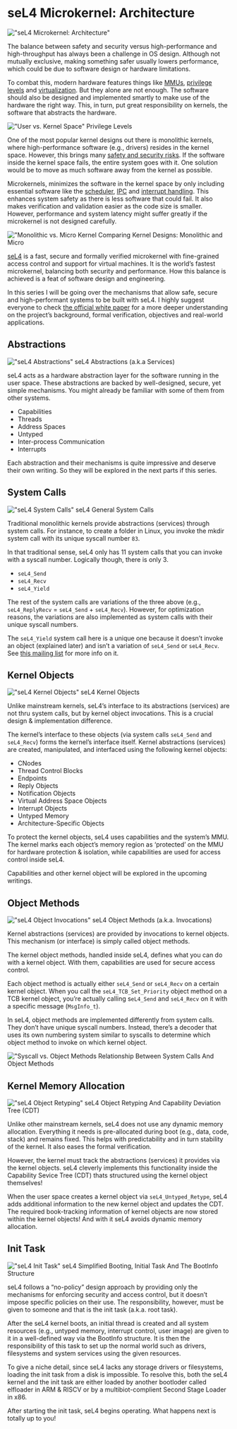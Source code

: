 # seL4 Microkernel: Architecture

!["seL4 Microkernel: Architecture"](./Media/header.png)

The balance between safety and security versus high-performance and high-throughput has always been a challenge in OS design. Although not mutually exclusive, making something safer usually lowers performance, which could be due to software design or hardware limitations.

To combat this, modern hardware features things like [MMUs](https://en.wikipedia.org/wiki/Memory_management_unit), [privilege levels](https://developer.arm.com/documentation/102412/0103/Privilege-and-Exception-levels) and [virtualization](https://en.wikipedia.org/wiki/Virtualization). But they alone are not enough. The software should also be designed and implemented smartly to make use of the hardware the right way. This, in turn, put great responsibility on kernels, the software that abstracts the hardware.

!["User vs. Kernel Space"](./Media/Privilege_Levels.PNG)
Privilege Levels

One of the most popular kernel designs out there is monolithic kernels, where high-performance software (e.g., drivers) resides in the kernel space. However, this brings many [safety and security risks](https://www.forbes.com/sites/kateoflahertyuk/2024/07/19/crowdstrike-windows-outage-what-happened-and-what-to-do-next/). If the software inside the kernel space fails, the entire system goes with it. One solution would be to move as much software away from the kernel as possible.

Microkernels, minimizes the software in the kernel space by only including essential software like the [scheduler](https://en.wikipedia.org/wiki/Scheduling_(computing)), [IPC](https://en.wikipedia.org/wiki/Inter-process_communication) and [interrupt handling](https://en.wikipedia.org/wiki/Interrupt_handler). This enhances system safety as there is less software that could fail. It also makes verification and validation easier as the code size is smaller. However, performance and system latency might suffer greatly if the microkernel is not designed carefully.

!["Monolithic vs. Micro Kernel](./Media/Monolithic_Micro.PNG)
Comparing Kernel Designs: Monolithic and Micro

[seL4](https://beta.sel4.systems) is a fast, secure and formally verified microkernel with fine-grained access control and support for virtual machines. It is the world’s fastest microkernel, balancing both security and performance. How this balance is achieved is a feat of software design and engineering.

In this series I will be going over the mechanisms that allow safe, secure and high-performant systems to be built with seL4. I highly suggest everyone to check [the official white paper](https://sel4.systems/About/seL4-whitepaper.pdf) for a more deeper understanding on the project’s background, formal verification, objectives and real-world applications.

## Abstractions

!["seL4 Abstractions"](./Media/Abstractions.PNG)
seL4 Abstractions (a.k.a Services)

seL4 acts as a hardware abstraction layer for the software running in the user space. These abstractions are backed by well-designed, secure, yet simple mechanisms. You might already be familiar with some of them from other systems.
- Capabilities
- Threads
- Address Spaces
- Untyped
- Inter-process Communication
- Interrupts

Each abstraction and their mechanisms is quite impressive and deserve their own writing. So they will be explored in the next parts if this series.

## System Calls

!["seL4 System Calls"](./Media/System_Calls.PNG)
seL4 General System Calls

Traditional monolithic kernels provide abstractions (services) through system calls. For instance, to create a folder in Linux, you invoke the mkdir system call with its unique syscall number `83`.

In that traditional sense, seL4 only has 11 system calls that you can invoke with a syscall number. Logically though, there is only 3.
- `seL4_Send`
- `seL4_Recv`
- `seL4_Yield`

The rest of the system calls are variations of the three above (e.g., `seL4_ReplyRecv` = `seL4_Send` + `seL4_Recv`). However, for optimization reasons, the variations are also implemented as system calls with their unique syscall numbers.

The `seL4_Yield` system call here is a unique one because it doesn’t invoke an object (explained later) and isn’t a variation of `seL4_Send` or `seL4_Recv`. See [this mailing list](https://sel4.com/hyperkitty/list/devel@sel4.systems/message/KEJXVPMZBE2X27FGD3INUGH5PPVCHBP4/) for more info on it.

## Kernel Objects

!["seL4 Kernel Objects"](./Media/Kernel_Objects.PNG)
seL4 Kernel Objects

Unlike mainstream kernels, seL4’s interface to its abstractions (services) are not thru system calls, but by kernel object invocations. This is a crucial design & implementation difference.

The kernel’s interface to these objects (via system calls `seL4_Send` and `seL4_Recv`) forms the kernel’s interface itself. Kernel abstractions (services) are created, manipulated, and interfaced using the following kernel objects:
- CNodes
- Thread Control Blocks
- Endpoints
- Reply Objects
- Notification Objects
- Virtual Address Space Objects
- Interrupt Objects
- Untyped Memory
- Architecture-Specific Objects

To protect the kernel objects, seL4 uses capabilities and the system’s MMU. The kernel marks each object’s memory region as ‘protected’ on the MMU for hardware protection & isolation, while capabilities are used for access control inside seL4.

Capabilities and other kernel object will be explored in the upcoming writings.

## Object Methods

!["seL4 Object Invocations"](./Media/Object_Invocation.PNG)
seL4 Object Methods (a.k.a. Invocations)

Kernel abstractions (services) are provided by invocations to kernel objects. This mechanism (or interface) is simply called object methods.

The kernel object methods, handled inside seL4, defines what you can do with a kernel object. With them, capabilities are used for secure access control.

Each object method is actually either `seL4_Send` or `seL4_Recv` on a certain kernel object. When you call the `seL4_TCB_Set_Priority` object method on a TCB kernel object, you’re actually calling s`eL4_Send` and `seL4_Recv` on it with a specific message (`MsgInfo_t`).

In seL4, object methods are implemented differently from system calls. They don’t have unique syscall numbers. Instead, there’s a decoder that uses its own numbering system similar to syscalls to determine which object method to invoke on which kernel object.

!["Syscall vs. Object Methods](./Media/Syscall_Object_Method.PNG)
Relationship Between System Calls And Object Methods

## Kernel Memory Allocation

!["seL4 Object Retyping"](./Media/Object_Retyping.PNG)
seL4 Object Retyping And Capability Deviation Tree (CDT)

Unlike other mainstream kernels, seL4 does not use any dynamic memory allocation. Everything it needs is pre-allocated during boot (e.g., data, code, stack) and remains fixed. This helps with predictability and in turn stability of the kernel. It also eases the formal verification.

However, the kernel must track the abstractions (services) it provides via the kernel objects. seL4 cleverly implements this functionality inside the Capability Sevice Tree (CDT) thats structured using the kernel object themselves!

When the user space creates a kernel object via `seL4_Untyped_Retype`, seL4 adds additional information to the new kernel object and updates the CDT. The required book-tracking information of kernel objects are now stored within the kernel objects! And with it seL4 avoids dynamic memory allocation.

## Init Task

!["seL4 Init Task"](./Media/Booting_init_task.PNG)
seL4 Simplified Booting, Initial Task And The BootInfo Structure

seL4 follows a “no-policy” design approach by providing only the mechanisms for enforcing security and access control, but it doesn’t impose specific policies on their use. The responsibility, however, must be given to someone and that is the init task (a.k.a. root task).

After the seL4 kernel boots, an initial thread is created and all system resources (e.g., untyped memory, interrupt control, user image) are given to it in a well-defined way via the BootInfo structure. It is then the responsibility of this task to set up the normal world such as drivers, filesystems and system services using the given resources.

To give a niche detail, since seL4 lacks any storage drivers or filesystems, loading the init task from a disk is impossible. To resolve this, both the seL4 kernel and the init task are either loaded by another bootloder called elfloader in ARM & RISCV or by a multibiot-complient Second Stage Loader in x86.

After starting the init task, seL4 begins operating. What happens next is totally up to you!
